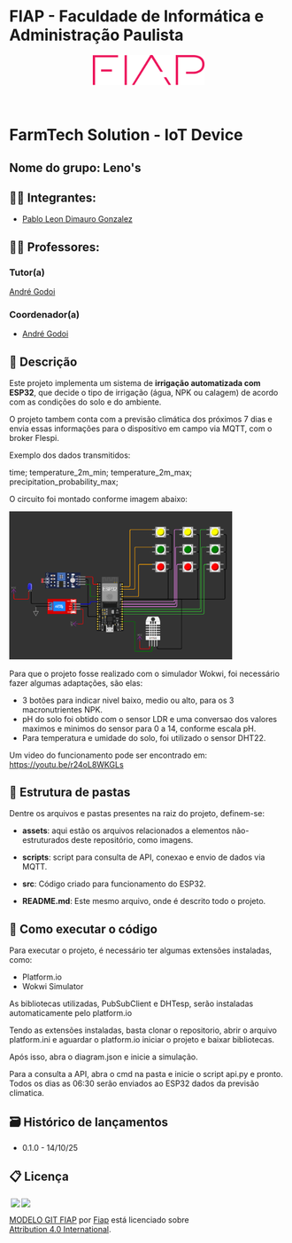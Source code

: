 # FIAP - Faculdade de Informática e Administração Paulista

<p align="center">
<a href= "https://www.fiap.com.br/"><img src="./assets/logo-fiap.png" alt="FIAP - Faculdade de Informática e Admnistração Paulista" border="0" width=40% height=40%></a>
</p>

<br>

# FarmTech Solution - IoT Device


## Nome do grupo: Leno's

## 👨‍🎓 Integrantes: 
- <a href="https://www.linkedin.com/in/leon-gonzalez-8701b9199/">Pablo Leon Dimauro Gonzalez</a>


## 👩‍🏫 Professores:
### Tutor(a) 
<a href="https://www.linkedin.com/in/andregodoichiovato/">André Godoi</a>
### Coordenador(a)
- <a href="https://www.linkedin.com/in/andregodoichiovato/">André Godoi</a>


## 📜 Descrição

Este projeto implementa um sistema de **irrigação automatizada com ESP32**, que decide o tipo de irrigação (água, NPK ou calagem) de acordo com as condições do solo e do ambiente.  

O projeto tambem conta com a previsão climática dos próximos 7 dias e envia essas informações para o dispositivo em campo via MQTT, com o broker Flespi.

Exemplo dos dados transmitidos:

time; temperature_2m_min; temperature_2m_max; precipitation_probability_max;


O circuito foi montado conforme imagem abaixo:

<img src="./assets/circuito.png" alt="Circuito do projeto" border="0" width=80% height=40%>


Para que o projeto fosse realizado com o simulador Wokwi, foi necessário fazer algumas adaptações, são elas:

* 3 botões para indicar nivel baixo, medio ou alto, para os 3 macronutrientes NPK.
* pH do solo foi obtido com o sensor LDR e uma conversao dos valores maximos e minimos do sensor para 0 a 14, conforme escala pH.
* Para temperatura e umidade do solo, foi utilizado o sensor DHT22.

Um video do funcionamento pode ser encontrado em: https://youtu.be/r24oL8WKGLs

## 📁 Estrutura de pastas

Dentre os arquivos e pastas presentes na raiz do projeto, definem-se:

- <b>assets</b>: aqui estão os arquivos relacionados a elementos não-estruturados deste repositório, como imagens.

- <b>scripts</b>: script para consulta de API, conexao e envio de dados via MQTT.

- <b>src</b>: Código criado para funcionamento do ESP32.
  
- <b>README.md</b>: Este mesmo arquivo, onde é descrito todo o projeto.

## 🔧 Como executar o código

Para executar o projeto, é necessário ter algumas extensões instaladas, como:

  * Platform.io
  * Wokwi Simulator

As bibliotecas utilizadas, PubSubClient e DHTesp, serão instaladas automaticamente pelo platform.io

Tendo as extensões instaladas, basta clonar o repositorio, abrir o arquivo platform.ini e aguardar o platform.io iniciar o projeto e baixar bibliotecas.

Após isso, abra o diagram.json e inicie a simulação.

Para a consulta a API, abra o cmd na pasta e inicie o script api.py e pronto. Todos os dias as 06:30 serão enviados ao ESP32 dados da previsão climatica.



## 🗃 Histórico de lançamentos

* 0.1.0 - 14/10/25

## 📋 Licença

<img style="height:22px!important;margin-left:3px;vertical-align:text-bottom;" src="https://mirrors.creativecommons.org/presskit/icons/cc.svg?ref=chooser-v1"><img style="height:22px!important;margin-left:3px;vertical-align:text-bottom;" src="https://mirrors.creativecommons.org/presskit/icons/by.svg?ref=chooser-v1"><p xmlns:cc="http://creativecommons.org/ns#" xmlns:dct="http://purl.org/dc/terms/"><a property="dct:title" rel="cc:attributionURL" href="https://github.com/agodoi/template">MODELO GIT FIAP</a> por <a rel="cc:attributionURL dct:creator" property="cc:attributionName" href="https://fiap.com.br">Fiap</a> está licenciado sobre <a href="http://creativecommons.org/licenses/by/4.0/?ref=chooser-v1" target="_blank" rel="license noopener noreferrer" style="display:inline-block;">Attribution 4.0 International</a>.</p>

